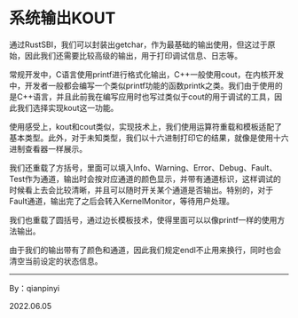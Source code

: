 # 系统输出KOUT

​		通过RustSBI，我们可以封装出getchar，作为最基础的输出使用，但这过于原始，因此我们还需要比较高级的输出，用于打印调试信息、日志等。

​		常规开发中，C语言使用printf进行格式化输出，C++一般使用cout，在内核开发中，开发者一般都会编写一个类似printf功能的函数printk之类。我们由于使用的是C++语言，并且此前我在编写应用时也写过类似于cout的用于调试的工具，因此我们选择实现kout这一功能。

​		使用感受上，kout和cout类似，实现技术上，我们使用运算符重载和模板适配了基本类型。此外，对于未知类型，我们以十六进制打印它的结果，就像是使用十六进制查看器一样展示。

​		我们还重载了方括号，里面可以填入Info、Warning、Error、Debug、Fault、Test作为通道，输出时会按对应通道的颜色显示，并带有通道标识，这样调试的时候看上去会比较清晰，并且可以随时开关某个通道是否输出。特别的，对于Fault通道，输出完了之后会转入KernelMonitor，等待用户处理。

​		我们也重载了圆括号，通过边长模板技术，使得里面可以以像printf一样的使用方法输出。

​		由于我们的输出带有了颜色和通道，因此我们规定endl不止用来换行，同时也会清空当前设定的状态信息。





-----------------

By：qianpinyi

2022.06.05